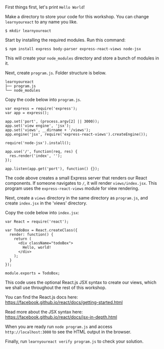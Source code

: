 First things first, let's print `Hello World`!

Make a directory to store your code for this workshop.
You can change `learnyoureact` to any name you like.

`$ mkdir learnyoureact`

Start by installing the required modules. Run this command:

    $ npm install express body-parser express-react-views node-jsx

This will create your `node_modules` directory and store a bunch of modules in it.

Next, create `program.js`. Folder structure is below.

```
learnyoureact
├── program.js
└── node_modules
```

Copy the code below into `program.js`.

```
var express = require('express');
var app = express();

app.set('port', (process.argv[2] || 3000));
app.set('view engine', 'jsx');
app.set('views', __dirname + '/views');
app.engine('jsx', require('express-react-views').createEngine());

require('node-jsx').install();

app.use('/', function(req, res) {
  res.render('index', '');
});

app.listen(app.get('port'), function() {});
```

The code above creates a small Express server that renders our React
components. If someone navigates to `/`, it will render `views/index.jsx`.
This program uses the `express-react-views` module for view rendering.

Next, create a `views` directory in the same directory as `program.js`,
and create `index.jsx` in the 'views' directory.

Copy the code below into `index.jsx`:

```
var React = require('react');

var TodoBox = React.createClass({
  render: function() {
    return (
      <div className="todoBox">
        Hello, world!
      </div>
    );
  }
});

module.exports = TodoBox;
```

This code uses the optional React.js JSX syntax to create our views,
which we shall use throughout the rest of this workshop.

You can find the React.js docs here: https://facebook.github.io/react/docs/getting-started.html

Read more about the JSX syntax here: https://facebook.github.io/react/docs/jsx-in-depth.html

When you are ready run `node program.js` and access `http://localhost:3000` to see the HTML output in the browser.

Finally, run `learnyoureact verify program.js` to check your solution.
